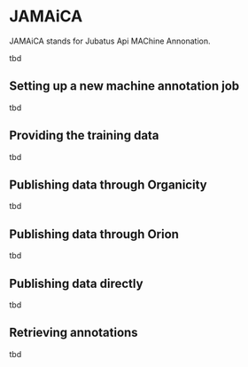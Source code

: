 # JAMAiCA 

JAMAiCA stands for Jubatus Api MAChine Annonation. 

tbd

## Setting up a new machine annotation job

tbd

## Providing the training data

tbd

## Publishing data through Organicity

tbd

## Publishing data through Orion 

tbd

## Publishing data directly

tbd

## Retrieving annotations

tbd


